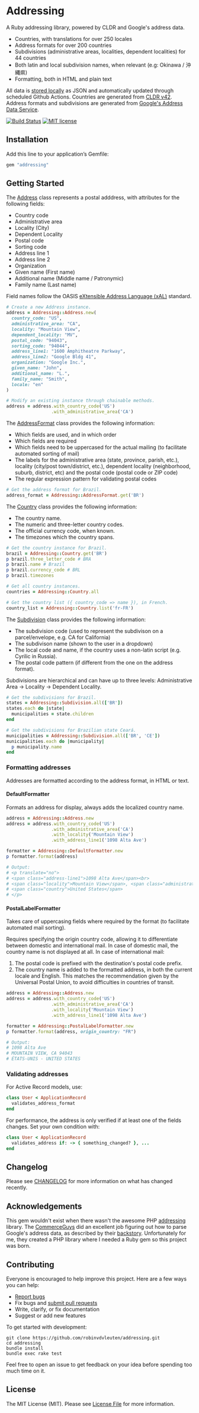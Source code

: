 # Addressing

A Ruby addressing library, powered by CLDR and Google's address data.

- Countries, with translations for over 250 locales
- Address formats for over 200 countries
- Subdivisions (administrative areas, localities, dependent localities) for 44 countries
- Both latin and local subdivision names, when relevant (e.g: Okinawa / 沖縄県)
- Formatting, both in HTML and plain text

All data is [stored locally](data) as JSON and automatically updated through scheduled Github Actions. Countries are generated from [CLDR v42](https://github.com/unicode-org/cldr-json.git). Address formats and subdivisions are generated from [Google's Address Data Service](https://chromium-i18n.appspot.com/ssl-address).

[![Build Status](https://img.shields.io/github/actions/workflow/status/robinvdvleuten/addressing/test.yml?branch=main)](https://github.com/robinvdvleuten/addressing/actions?query=workflow%3Atest)
[![MIT license](https://img.shields.io/github/license/robinvdvleuten/addressing.svg)](https://github.com/robinvdvleuten/addressing/blob/main/LICENSE)

## Installation

Add this line to your application’s Gemfile:

```rb
gem "addressing"
```

## Getting Started

The [Address](lib/addressing/address.rb) class represents a postal adddress, with attributes for the following fields:

- Country code
- Administrative area
- Locality (City)
- Dependent Locality
- Postal code
- Sorting code
- Address line 1
- Address line 2
- Organization
- Given name (First name)
- Additional name (Middle name / Patronymic)
- Family name (Last name)

Field names follow the OASIS [eXtensible Address Language (xAL)](http://www.oasis-open.org/committees/ciq/download.shtml) standard.

```rb
# Create a new Address instance.
address = Addressing::Address.new(
  country_code: "US",
  administrative_area: "CA",
  locality: "Mountain View",
  dependent_locality: "MV",
  postal_code: "94043",
  sorting_code: "94044",
  address_line1: "1600 Amphitheatre Parkway",
  address_line2: "Google Bldg 41",
  organization: "Google Inc.",
  given_name: "John",
  additional_name: "L.",
  family_name: "Smith",
  locale: "en"
)

# Modify an existing instance through chainable methods.
address = address.with_country_code('US')
                 .with_administrative_area('CA')
```

The [AddressFormat](lib/addressing/address_format.rb) class provides the following information:

- Which fields are used, and in which order
- Which fields are required
- Which fields need to be uppercased for the actual mailing (to facilitate automated sorting of mail)
- The labels for the administrative area (state, province, parish, etc.), locality (city/post town/district, etc.), dependent locality (neighborhood, suburb, district, etc) and the postal code (postal code or ZIP code)
- The regular expression pattern for validating postal codes

```rb
# Get the address format for Brazil.
address_format = Addressing::AddressFormat.get('BR')
```

The [Country](lib/addressing/country.rb) class provides the following information:

- The country name.
- The numeric and three-letter country codes.
- The official currency code, when known.
- The timezones which the country spans.

```rb
# Get the country instance for Brazil.
brazil = Addressing::Country.get('BR')
p brazil.three_letter_code # BRA
p brazil.name # Brazil
p brazil.currency_code # BRL
p brazil.timezones

# Get all country instances.
countries = Addressing::Country.all

# Get the country list ({ country_code => name }), in French.
country_list = Addressing::Country.list('fr-FR')
```

The [Subdivision](lib/addressing/subdivision.rb) class provides the following information:

- The subdivision code (used to represent the subdivison on a parcel/envelope, e.g. CA for California)
- The subdivison name (shown to the user in a dropdown)
- The local code and name, if the country uses a non-latin script (e.g. Cyrilic in Russia).
- The postal code pattern (if different from the one on the address format).

Subdivisions are hierarchical and can have up to three levels: Administrative Area -> Locality -> Dependent Locality.

```rb
# Get the subdivisions for Brazil.
states = Addressing::Subdivision.all(['BR'])
states.each do |state|
  municipalities = state.children
end

# Get the subdivisions for Brazilian state Ceará.
municipalities = Addressing::Subdivision.all(['BR', 'CE'])
municipalities.each do |municipality|
  p municipality.name
end
```

### Formatting addresses

Addresses are formatted according to the address format, in HTML or text.

#### DefaultFormatter

Formats an address for display, always adds the localized country name.

```rb
address = Addressing::Address.new
address = address.with_country_code('US')
                 .with_administrative_area('CA')
                 .with_locality('Mountain View')
                 .with_address_line1('1098 Alta Ave')

formatter = Addressing::DefaultFormatter.new
p formatter.format(address)

# Output:
# <p translate="no">
# <span class="address-line1">1098 Alta Ave</span><br>
# <span class="locality">Mountain View</span>, <span class="administrative-area">CA</span><br>
# <span class="country">United States</span>
# </p>
```

#### PostalLabelFormatter

Takes care of uppercasing fields where required by the format (to facilitate automated mail sorting).

Requires specifying the origin country code, allowing it to differentiate between domestic and international mail. In case of domestic mail, the country name is not displayed at all. In case of international mail:

1. The postal code is prefixed with the destination's postal code prefix.
2. The country name is added to the formatted address, in both the current locale and English. This matches the recommendation given by the Universal Postal Union, to avoid difficulties in countries of transit.

```rb
address = Addressing::Address.new
address = address.with_country_code('US')
                 .with_administrative_area('CA')
                 .with_locality('Mountain View')
                 .with_address_line1('1098 Alta Ave')

formatter = Addressing::PostalLabelFormatter.new
p formatter.format(address, origin_country: "FR")

# Output:
# 1098 Alta Ave
# MOUNTAIN VIEW, CA 94043
# ÉTATS-UNIS - UNITED STATES
```

### Validating addresses

For Active Record models, use:

```rb
class User < ApplicationRecord
  validates_address_format
end
```

For performance, the address is only verified if at least one of the fields changes. Set your own condition with:

```rb
class User < ApplicationRecord
  validates_address if: -> { something_changed? }, ...
end
```

## Changelog

Please see [CHANGELOG](CHANGELOG.md) for more information on what has changed recently.

## Acknowledgements

This gem wouldn't exist when there wasn't the awesome PHP [addressing](https://github.com/commerceguys/addressing) library. The [CommerceGuys](https://github.com/commerceguys) did an excellent job figuring out how to parse Google's address data, as described by their [backstory](https://drupalcommerce.org/blog/16864/commerce-2x-stories-addressing). Unfortunately for me, they created a PHP library where I needed a Ruby gem so this project was born.

## Contributing

Everyone is encouraged to help improve this project. Here are a few ways you can help:

- [Report bugs](https://github.com/robinvdvleuten/addressing/issues)
- Fix bugs and [submit pull requests](https://github.com/robinvdvleuten/addressing/pulls)
- Write, clarify, or fix documentation
- Suggest or add new features

To get started with development:

```
git clone https://github.com/robinvdvleuten/addressing.git
cd addressing
bundle install
bundle exec rake test
```

Feel free to open an issue to get feedback on your idea before spending too much time on it.

## License

The MIT License (MIT). Please see [License File](LICENSE.md) for more information.
